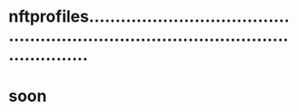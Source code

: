 # nftprofiles..........................................................................................................
# soon

